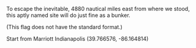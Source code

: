 To escape the inevitable, 4880 nautical miles east from where we stood, this aptly named site will do just fine as a bunker.

(This flag does not have the standard format.)


Start from Marriott Indianapolis (39.766576, -86.164814)

